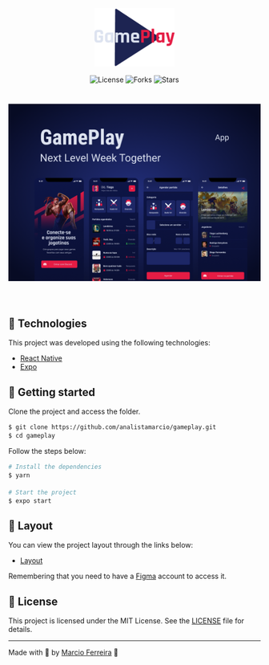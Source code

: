 <p align="center">
  <img alt="gameplay" src=".github/logo.png" width="160px">
</p>

<p align="center">
  <img  src="https://img.shields.io/static/v1?label=license&message=MIT&color=991f36&labelColor=0D133D" alt="License">
  
  <img src="https://img.shields.io/github/forks/analistamarcio/GamePlay?label=forks&message=MIT&color=991f36&labelColor=0D133D" alt="Forks">     

  <img src="https://img.shields.io/github/stars/analistamarcio/GamePlay?label=stars&message=MIT&color=991f36&labelColor=0D133D" alt="Stars">
</p>

<h1 align="center">
    <img alt="gameplay" title="GamePlay" src=".github/cover.png" />
</h1>

<br>

## 🧪 Technologies

This project was developed using the following technologies:
 
- [React Native](https://reactnative.dev/)
- [Expo](https://expo.io/)

## 🚀 Getting started

Clone the project and access the folder.

```bash
$ git clone https://github.com/analistamarcio/gameplay.git
$ cd gameplay
```

Follow the steps below:
```bash
# Install the dependencies
$ yarn

# Start the project
$ expo start
```

## 🔖 Layout

You can view the project layout through the links below:

- [Layout](https://www.figma.com/file/0kv33XYjvOgvKGKHBaiR07/GamePlay-NLW-Together/duplicate) 

Remembering that you need to have a [Figma](http://figma.com/) account to access it.

## 📝 License

This project is licensed under the MIT License. See the [LICENSE](LICENSE) file for details.

---

Made with 💜 by [Marcio Ferreira](https://github.com/analistamarcio) 👋
